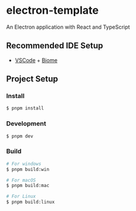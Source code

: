 # electron-template

An Electron application with React and TypeScript

## Recommended IDE Setup

- [VSCode](https://code.visualstudio.com/) + [Biome](https://biomejs.dev/guides/getting-started/)

## Project Setup

### Install

```bash
$ pnpm install
```

### Development

```bash
$ pnpm dev
```

### Build

```bash
# For windows
$ pnpm build:win

# For macOS
$ pnpm build:mac

# For Linux
$ pnpm build:linux
```
